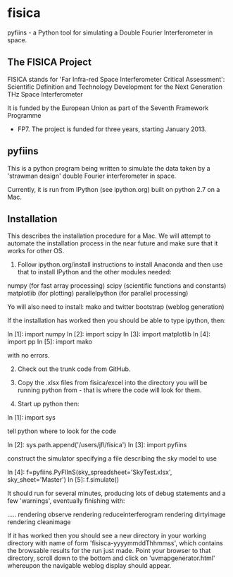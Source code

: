 # fisica
pyfiins - a Python tool for simulating a Double Fourier Interferometer in space. 

The FISICA Project
------------------
FISICA stands for 'Far Infra-red Space Interferometer Critical Assessment': 
Scientific Definition and Technology Development for the Next Generation 
THz Space Interferometer

It is funded by the European Union as part of the Seventh Framework Programme 
- FP7. The project is funded for three years, starting January 2013.

pyfiins
-------
This is a python program being written to simulate the data taken by
a 'strawman design' double Fourier interferometer in space.

Currently, it is run from IPython (see ipython.org) built on python 2.7 on a 
Mac.

Installation
------------
This describes the installation procedure for a Mac. We will attempt to automate
the installation process in the near future and make sure that it works for
other OS.

1. Follow ipython.org/install instructions to install Anaconda and then use 
that to install IPython and the other modules needed:

 numpy (for fast array processing)
 scipy (scientific functions and constants)
 matplotlib (for plotting) 
 parallelpython (for parallel processing)
 
Yo will also need to install:
 mako and twitter bootstrap (weblog generation)
 
If the installation has worked then you should be able to type ipython, then:

In [1]: import numpy
In [2]: import scipy
In [3]: import matplotlib
In [4]: import pp
In [5]: import mako

with no errors.

2. Check out the trunk code from GitHub.

3. Copy the .xlsx files from fisica/excel into the directory you 
will be running python from - that is where the code will look for them.

4. Start up python then:

In [1]: import sys

  tell python where to look for the code

In [2]: sys.path.append('/users/jfl/fisica')
In [3]: import pyfiins

  construct the simulator specifying a file describing the sky model 
  to use

In [4]: f=pyfiins.PyFIInS(sky_spreadsheet='SkyTest.xlsx', sky_sheet='Master')
In [5]: f.simulate()

It should run for several minutes, producing lots of debug statements 
and a few 'warnings', eventually finishing with:

.....
rendering observe
rendering reduceinterferogram
rendering dirtyimage
rendering cleanimage

If it has worked then you should see a new directory in your working 
directory with name of form 'fisisca-yyyymmddThhmmss', which contains 
the browsable results for the run just made. Point your browser to 
that directory, scroll down to the bottom and click on 
'uvmapgenerator.html' whereupon the navigable weblog display should appear.
